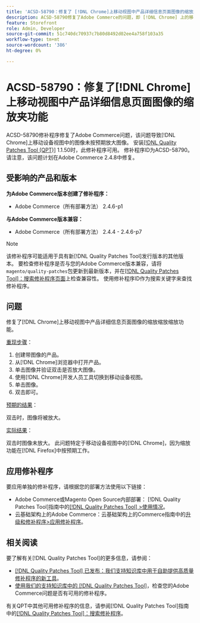 ```yaml
---
title: 'ACSD-58790：修复了 [!DNL Chrome]上移动视图中产品详细信息页面图像的缩放夹功能'
description: ACSD-58790修复了Adobe Commerce的问题，即 [!DNL Chrome] 上的移动设备视图中的图像未按预期放大图像。
feature: Storefront
role: Admin, Developer
source-git-commit: 51c740dc70937c7b80d8492d02ee4a758f103a35
workflow-type: tm+mt
source-wordcount: '386'
ht-degree: 0%

---
```



# ACSD-58790：修复了[!DNL Chrome]上移动视图中产品详细信息页面图像的缩放夹功能

ACSD-58790修补程序修复了Adobe Commerce问题，该问题导致[!DNL Chrome]上移动设备视图中的图像未按预期放大图像。 安装[[!DNL Quality Patches Tool (QPT)]](/help/announcements/adobe-commerce-announcements/magento-quality-patches-released-new-tool-to-self-serve-quality-patches.md) 1.1.50时，此修补程序可用。 修补程序ID为ACSD-58790。 请注意，该问题计划在Adobe Commerce 2.4.8中修复。

## 受影响的产品和版本

**为Adobe Commerce版本创建了修补程序：**

* Adobe Commerce（所有部署方法） 2.4.6-p1

**与Adobe Commerce版本兼容：**

* Adobe Commerce（所有部署方法） 2.4.4 - 2.4.6-p7

>[!NOTE]
>
>该修补程序可能适用于具有新[!DNL Quality Patches Tool]发行版本的其他版本。 要检查修补程序是否与您的Adobe Commerce版本兼容，请将`magento/quality-patches`包更新到最新版本，并在[[!DNL Quality Patches Tool]：搜索修补程序页面](https://experienceleague.adobe.com/tools/commerce-quality-patches/index.html?lang=zh-Hans)上检查兼容性。 使用修补程序ID作为搜索关键字来查找修补程序。

## 问题

修复了[!DNL Chrome]上移动视图中产品详细信息页面图像的缩放缩放缩放功能。

<u>重现步骤</u>：

1. 创建带图像的产品。
1. 从[!DNL Chrome]浏览器中打开产品。
1. 单击图像并验证双击是否放大图像。
1. 使用[!DNL Chrome]开发人员工具切换到移动设备视图。
1. 单击图像。
1. 双击即可。

<u>预期的结果</u>：

双击时，图像将被放大。

<u>实际结果</u>：

双击时图像未放大。 此问题特定于移动设备视图中的[!DNL Chrome]，因为缩放功能在[!DNL Firefox]中按预期工作。

## 应用修补程序

要应用单独的修补程序，请根据您的部署方法使用以下链接：

* Adobe Commerce或Magento Open Source内部部署： [!DNL Quality Patches Tool]指南中的[[!DNL Quality Patches Tool] >使用情况](https://experienceleague.adobe.com/docs/commerce-operations/tools/quality-patches-tool/usage.html?lang=zh-Hans)。
* 云基础架构上的Adobe Commerce：云基础架构上的Commerce指南中的[升级和修补程序>应用修补程序](https://experienceleague.adobe.com/docs/commerce-cloud-service/user-guide/develop/upgrade/apply-patches.html?lang=zh-Hans)。

## 相关阅读

要了解有关[!DNL Quality Patches Tool]的更多信息，请参阅：

* [[!DNL Quality Patches Tool] 已发布：我们支持知识库中用于自助提供高质量修补程序的新工具](/help/announcements/adobe-commerce-announcements/magento-quality-patches-released-new-tool-to-self-serve-quality-patches.md)。
* [使用我们的支持知识库中的 [!DNL Quality Patches Tool]](/help/support-tools/patches-available-in-qpt-tool/check-patch-for-magento-issue-with-magento-quality-patches.md)，检查您的Adobe Commerce问题是否有可用的修补程序。

有关QPT中其他可用修补程序的信息，请参阅[!DNL Quality Patches Tool]指南中的[[!DNL Quality Patches Tool]：搜索修补程序](https://experienceleague.adobe.com/tools/commerce-quality-patches/index.html?lang=zh-Hans)。

